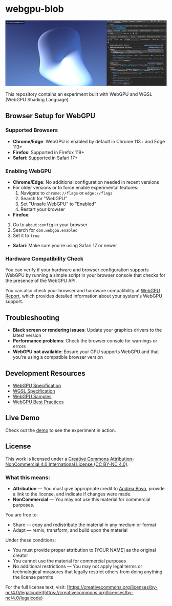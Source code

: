 
# webgpu-blob

![image](./webgpu.jpeg)

This repository contains an experiment built with WebGPU and WGSL (WebGPU Shading Language).

## Browser Setup for WebGPU

### Supported Browsers

- **Chrome/Edge**: WebGPU is enabled by default in Chrome 113+ and Edge 113+
- **Firefox**: Supported in Firefox 119+
- **Safari**: Supported in Safari 17+

### Enabling WebGPU

- **Chrome/Edge**: No additional configuration needed in recent versions
 - For older versions or to force enable experimental features:
   1. Navigate to `chrome://flags` or `edge://flags`
   2. Search for "WebGPU"
   3. Set "Unsafe WebGPU" to "Enabled"
   4. Restart your browser
- **Firefox**: 
 1. Go to `about:config` in your browser
 2. Search for `dom.webgpu.enabled`
 3. Set it to `true`
- **Safari**: Make sure you're using Safari 17 or newer

### Hardware Compatibility Check

You can verify if your hardware and browser configuration supports WebGPU by running a simple script in your browser console that checks for the presence of the WebGPU API.

You can also check your browser and hardware compatibility at [WebGPU Report](https://webgpureport.org/), which provides detailed information about your system's WebGPU support.

## Troubleshooting

- **Black screen or rendering issues**: Update your graphics drivers to the latest version
- **Performance problems**: Check the browser console for warnings or errors
- **WebGPU not available**: Ensure your GPU supports WebGPU and that you're using a compatible browser version

## Development Resources

- [WebGPU Specification](https://www.w3.org/TR/webgpu/)
- [WGSL Specification](https://www.w3.org/TR/WGSL/)
- [WebGPU Samples](https://webgpu.github.io/webgpu-samples/)
- [WebGPU Best Practices](https://toji.github.io/webgpu-best-practices/)

## Live Demo

Check out the [demo](https://webgpu-blob.netlify.app/) to see the experiment in action.

## License

This work is licensed under a [Creative Commons Attribution-NonCommercial 4.0 International License (CC BY-NC 4.0)](https://creativecommons.org/licenses/by-nc/4.0/).

### What this means:

- **Attribution** — You must give appropriate credit to [Andrea Bovo](https://github.com/spleennooname), provide a link to the license, and indicate if changes were made.
- **NonCommercial** — You may not use this material for commercial purposes.

You are free to:
- Share — copy and redistribute the material in any medium or format
- Adapt — remix, transform, and build upon the material

Under these conditions:
- You must provide proper attribution to [YOUR NAME] as the original creator
- You cannot use the material for commercial purposes
- No additional restrictions — You may not apply legal terms or technological measures that legally restrict others from doing anything the license permits

For the full license text, visit: [https://creativecommons.org/licenses/by-nc/4.0/legalcode](https://creativecommons.org/licenses/by-nc/4.0/legalcode)